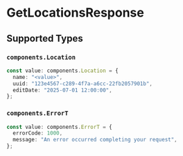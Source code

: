 # GetLocationsResponse


## Supported Types

### `components.Location`

```typescript
const value: components.Location = {
  name: "<value>",
  uuid: "123e4567-c289-4f7a-a6cc-22fb2057901b",
  editDate: "2025-07-01 12:00:00",
};
```

### `components.ErrorT`

```typescript
const value: components.ErrorT = {
  errorCode: 1000,
  message: "An error occurred completing your request",
};
```

